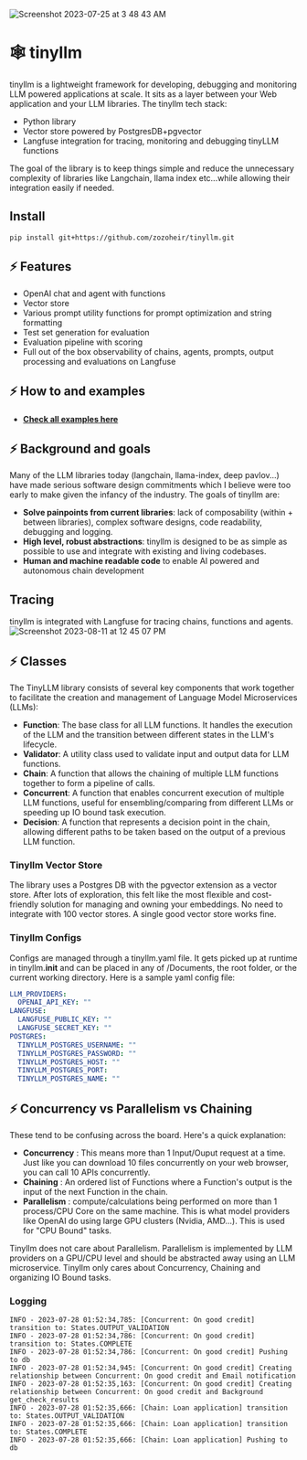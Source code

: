 ![Screenshot 2023-07-25 at 3 48 43 AM](https://github.com/zozoheir/tiny-llm/assets/42655961/f2db0c02-c18c-45a8-8054-6cd4da474e1e)

# 🕸️ tinyllm
tinyllm is a lightweight framework for developing, debugging and monitoring LLM powered applications at scale. It sits as a layer between your Web application and your LLM libraries. The tinyllm tech stack:
- Python library
- Vector store powered by PostgresDB+pgvector
- Langfuse integration for tracing, monitoring and debugging tinyLLM functions

The goal of the library is to keep things simple and reduce the unnecessary complexity of libraries like Langchain, llama index etc...while allowing their integration easily if needed.

## Install
```
pip install git+https://github.com/zozoheir/tinyllm.git
```
## ⚡ Features
* OpenAI chat and agent with functions
* Vector store
* Various prompt utility functions for prompt optimization and string formatting
* Test set generation for evaluation
* Evaluation pipeline with scoring
* Full out of the box observability of chains, agents, prompts, output processing and evaluations on Langfuse

## ⚡ How to and examples

* ####  [Check all examples here](https://github.com/zozoheir/tinyllm/blob/main/docs/examples.md)


## ⚡ Background and goals
Many of the LLM libraries today (langchain, llama-index, deep pavlov...) have made serious software design commitments which I believe were too early to make given the infancy of the industry.
The goals of tinyllm are:
* **Solve painpoints from current libraries**: lack of composability (within + between libraries), complex software designs, code readability, debugging and logging.
* **High level, robust abstractions**: tinyllm is designed to be as simple as possible to use and integrate with existing and living codebases.
* **Human and machine readable code** to enable AI powered and autonomous chain development

## Tracing
tinyllm is integrated with Langfuse for tracing chains, functions and agents.
![Screenshot 2023-08-11 at 12 45 07 PM](https://github.com/zozoheir/tinyllm/assets/42655961/4d7c6ae9-e9a3-4795-9496-ad7905bc361e)


## ⚡ Classes
The TinyLLM library consists of several key components that work together to facilitate the creation and management of Language Model Microservices (LLMs):
* **Function**: The base class for all LLM functions. It handles the execution of the LLM and the transition between different states in the LLM's lifecycle.
* **Validator**: A utility class used to validate input and output data for LLM functions.
* **Chain**: A function that allows the chaining of multiple LLM functions together to form a pipeline of calls.
* **Concurrent**: A function that enables concurrent execution of multiple LLM functions, useful for ensembling/comparing from different LLMs or speeding up IO bound task execution.
* **Decision**: A function that represents a decision point in the chain, allowing different paths to be taken based on the output of a previous LLM function.

### Tinyllm Vector Store
The library uses a Postgres DB with the pgvector extension as a vector store. After lots of exploration, this felt like the most flexible and cost-friendly solution for managing and owning your embeddings. No need to integrate with 100 vector stores. A single good vector store works fine.

### Tinyllm Configs
Configs are managed through a tinyllm.yaml file. It gets picked up at runtime in tinyllm.__init__ and can be placed in any of /Documents, the root folder, or the current working directory. Here is a sample yaml config file:
```yaml
LLM_PROVIDERS:
  OPENAI_API_KEY: ""
LANGFUSE:
  LANGFUSE_PUBLIC_KEY: ""
  LANGFUSE_SECRET_KEY: ""
POSTGRES:
  TINYLLM_POSTGRES_USERNAME: ""
  TINYLLM_POSTGRES_PASSWORD: ""
  TINYLLM_POSTGRES_HOST: ""
  TINYLLM_POSTGRES_PORT: 
  TINYLLM_POSTGRES_NAME: ""
```


## ⚡ Concurrency vs Parallelism vs Chaining
These tend to be confusing across the board. Here's a quick explanation:
- **Concurrency** : This means more than 1 Input/Ouput request at a time. Just like you can download 10 files 
concurrently on your web browser, you can call 10 APIs concurrently.
- **Chaining** : An ordered list of Functions where a Function's output is the input of the next Function in the chain.
- **Parallelism** : compute/calculations being performed on more than 1 process/CPU Core on the same machine. This is what 
model providers like OpenAI do using large GPU clusters (Nvidia, AMD...). This is used for "CPU Bound" tasks.

Tinyllm does not care about Parallelism. Parallelism is implemented by LLM providers
on a GPU/CPU level and should be abstracted away using an LLM microservice.
Tinyllm only cares about Concurrency, Chaining and organizing IO Bound tasks.

### Logging
```
INFO - 2023-07-28 01:52:34,785: [Concurrent: On good credit] transition to: States.OUTPUT_VALIDATION
INFO - 2023-07-28 01:52:34,786: [Concurrent: On good credit] transition to: States.COMPLETE
INFO - 2023-07-28 01:52:34,786: [Concurrent: On good credit] Pushing to db
INFO - 2023-07-28 01:52:34,945: [Concurrent: On good credit] Creating relationship between Concurrent: On good credit and Email notification
INFO - 2023-07-28 01:52:35,163: [Concurrent: On good credit] Creating relationship between Concurrent: On good credit and Background get_check_results
INFO - 2023-07-28 01:52:35,666: [Chain: Loan application] transition to: States.OUTPUT_VALIDATION
INFO - 2023-07-28 01:52:35,666: [Chain: Loan application] transition to: States.COMPLETE
INFO - 2023-07-28 01:52:35,666: [Chain: Loan application] Pushing to db
```
